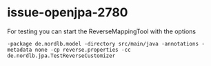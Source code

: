 # issue-openjpa-2780

For testing you can start the ReverseMappingTool with the options

```
-package de.nordlb.model -directory src/main/java -annotations -metadata none -cp reverse.properties -cc de.nordlb.jpa.TestReverseCustomizer
```